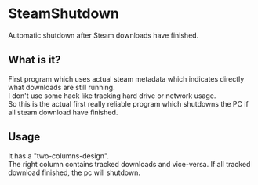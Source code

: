 # SteamShutdown
Automatic shutdown after Steam downloads have finished.

## What is it?

First program which uses actual steam metadata which indicates directly what downloads are still running.  
I don't use some hack like tracking hard drive or network usage.  
So this is the actual first really reliable program which shutdowns the PC if all steam download have finished.

## Usage
It has a "two-columns-design".  
The right column contains tracked downloads and vice-versa. If all tracked download finished, the pc will shutdown.
